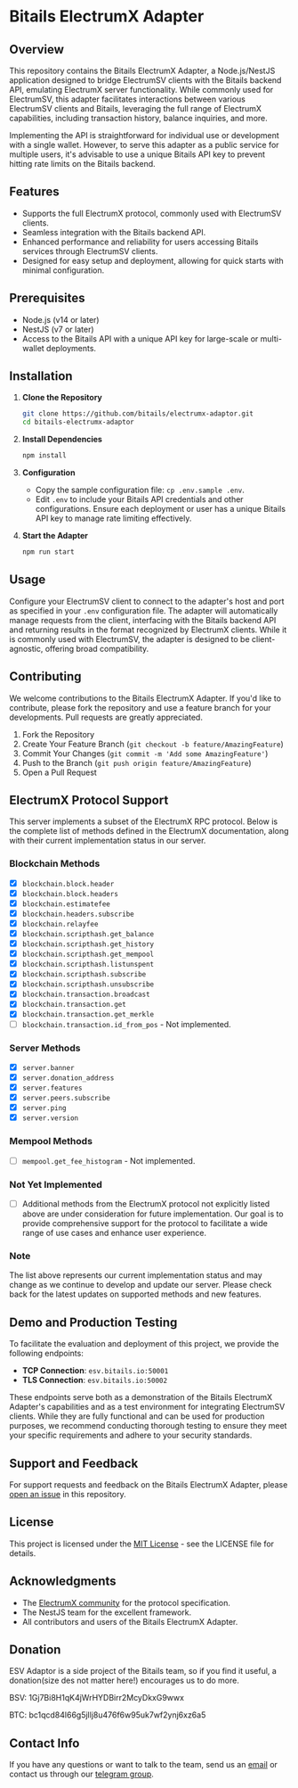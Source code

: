 # Bitails ElectrumX Adapter

## Overview

This repository contains the Bitails ElectrumX Adapter, a Node.js/NestJS application designed to bridge ElectrumSV clients with the Bitails backend API, emulating ElectrumX server functionality. While commonly used for ElectrumSV, this adapter facilitates interactions between various ElectrumSV clients and Bitails, leveraging the full range of ElectrumX capabilities, including transaction history, balance inquiries, and more.

Implementing the API is straightforward for individual use or development with a single wallet. However, to serve this adapter as a public service for multiple users, it's advisable to use a unique Bitails API key to prevent hitting rate limits on the Bitails backend.

## Features

- Supports the full ElectrumX protocol, commonly used with ElectrumSV clients.
- Seamless integration with the Bitails backend API.
- Enhanced performance and reliability for users accessing Bitails services through ElectrumSV clients.
- Designed for easy setup and deployment, allowing for quick starts with minimal configuration.

## Prerequisites

- Node.js (v14 or later)
- NestJS (v7 or later)
- Access to the Bitails API with a unique API key for large-scale or multi-wallet deployments.

## Installation

1. **Clone the Repository**

   ```bash
   git clone https://github.com/bitails/electrumx-adaptor.git
   cd bitails-electrumx-adaptor
   ```

2. **Install Dependencies**

   ```bash
   npm install
   ```

3. **Configuration**

   - Copy the sample configuration file: `cp .env.sample .env`.
   - Edit `.env` to include your Bitails API credentials and other configurations. Ensure each deployment or user has a unique Bitails API key to manage rate limiting effectively.

4. **Start the Adapter**
   ```bash
   npm run start
   ```

## Usage

Configure your ElectrumSV client to connect to the adapter's host and port as specified in your `.env` configuration file. The adapter will automatically manage requests from the client, interfacing with the Bitails backend API and returning results in the format recognized by ElectrumX clients. While it is commonly used with ElectrumSV, the adapter is designed to be client-agnostic, offering broad compatibility.

## Contributing

We welcome contributions to the Bitails ElectrumX Adapter. If you'd like to contribute, please fork the repository and use a feature branch for your developments. Pull requests are greatly appreciated.

1. Fork the Repository
2. Create Your Feature Branch (`git checkout -b feature/AmazingFeature`)
3. Commit Your Changes (`git commit -m 'Add some AmazingFeature'`)
4. Push to the Branch (`git push origin feature/AmazingFeature`)
5. Open a Pull Request

## ElectrumX Protocol Support

This server implements a subset of the ElectrumX RPC protocol. Below is the complete list of methods defined in the ElectrumX documentation, along with their current implementation status in our server.

### Blockchain Methods

- [x] `blockchain.block.header`
- [x] `blockchain.block.headers`
- [x] `blockchain.estimatefee`
- [x] `blockchain.headers.subscribe`
- [x] `blockchain.relayfee`
- [x] `blockchain.scripthash.get_balance`
- [x] `blockchain.scripthash.get_history`
- [x] `blockchain.scripthash.get_mempool`
- [x] `blockchain.scripthash.listunspent`
- [x] `blockchain.scripthash.subscribe`
- [x] `blockchain.scripthash.unsubscribe`
- [x] `blockchain.transaction.broadcast`
- [x] `blockchain.transaction.get`
- [x] `blockchain.transaction.get_merkle`
- [ ] `blockchain.transaction.id_from_pos` - Not implemented.

### Server Methods

- [x] `server.banner`
- [x] `server.donation_address`
- [x] `server.features`
- [x] `server.peers.subscribe`
- [x] `server.ping`
- [x] `server.version`

### Mempool Methods

- [ ] `mempool.get_fee_histogram` - Not implemented.

### Not Yet Implemented

- [ ] Additional methods from the ElectrumX protocol not explicitly listed above are under consideration for future implementation. Our goal is to provide comprehensive support for the protocol to facilitate a wide range of use cases and enhance user experience.

### Note

The list above represents our current implementation status and may change as we continue to develop and update our server. Please check back for the latest updates on supported methods and new features.

## Demo and Production Testing

To facilitate the evaluation and deployment of this project, we provide the following endpoints:

- **TCP Connection**: `esv.bitails.io:50001`
- **TLS Connection**: `esv.bitails.io:50002`

These endpoints serve both as a demonstration of the Bitails ElectrumX Adapter's capabilities and as a test environment for integrating ElectrumSV clients. While they are fully functional and can be used for production purposes, we recommend conducting thorough testing to ensure they meet your specific requirements and adhere to your security standards.

## Support and Feedback

For support requests and feedback on the Bitails ElectrumX Adapter, please [open an issue](https://github.com/bitails/electrumx-adaptor/issues) in this repository.

## License

This project is licensed under the [MIT License](LICENSE.md) - see the LICENSE file for details.

## Acknowledgments

- The [ElectrumX community](https://electrumx.readthedocs.io) for the protocol specification.
- The NestJS team for the excellent framework.
- All contributors and users of the Bitails ElectrumX Adapter.

## Donation
ESV Adaptor is a side project of the Bitails team, so if you find it useful, a donation(size des not matter here!) encourages us to do more.

BSV: 1Gj7Bi8H1qK4jWrHYDBirr2McyDkxG9wwx

BTC: bc1qcd84l66g5jllj8u476f6w95uk7wf2ynj6xz6a5



## Contact Info
If you have any questions or want to talk to the team, send us an [email](info@bitails.io) or contact us through our [telegram group](https://t.me/bitails).




